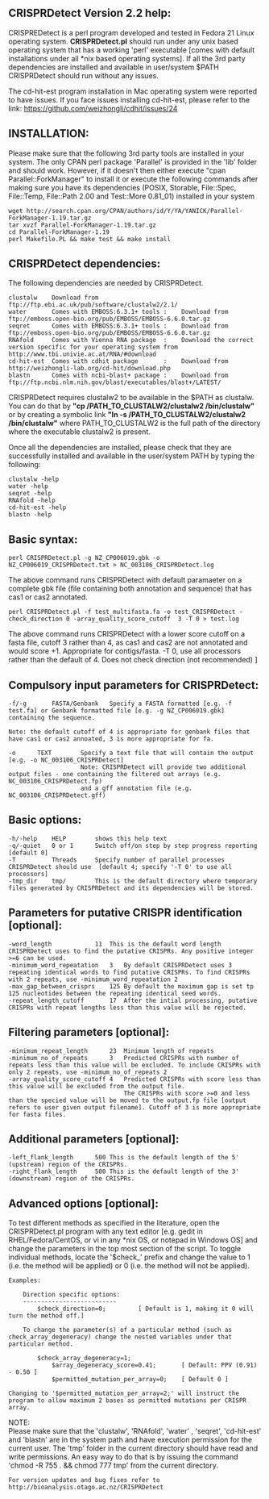 CRISPRDetect Version 2.2 help:
---------------------
CRISPREDetect is a perl program developed and tested in Fedora 21 Linux operating system. <b>CRISPRDetect.pl</b> should run under any unix based 
operating system that has a working 'perl' executable [comes with default installations under all *nix based operating systems]. If all the
3rd party dependencies are installed and available in user/system $PATH CRISPRDetect should run without any issues. 

The cd-hit-est program installation in Mac operating system were reported to have issues. If you face issues installing cd-hit-est, please 
refer to the link: https://github.com/weizhongli/cdhit/issues/24   


INSTALLATION:
---------------------
Please make sure that the following 3rd party tools are installed in your system. The only CPAN perl package 'Parallel' is provided in the 'lib' folder 
and should work. However, if it doesn't then either execute "cpan Parallel::ForkManager" to install it or execute the following commands after making sure 
you have its dependencies (POSIX, Storable, File::Spec, File::Temp, File::Path 2.00 and Test::More 0.81_01) installed in your system

	wget http://search.cpan.org/CPAN/authors/id/Y/YA/YANICK/Parallel-ForkManager-1.19.tar.gz
	tar xvzf Parallel-ForkManager-1.19.tar.gz
	cd Parallel-ForkManager-1.19
	perl Makefile.PL && make test && make install



CRISPRDetect dependencies: 
---------------------
The following dependencies are needed by CRISPRDetect. 

	clustalw 	Download from ftp://ftp.ebi.ac.uk/pub/software/clustalw2/2.1/ 
	water 		Comes with EMBOSS:6.3.1+ tools : 	Download from ftp://emboss.open-bio.org/pub/EMBOSS/EMBOSS-6.6.0.tar.gz
	seqret 		Comes with EMBOSS:6.3.1+ tools : 	Download from ftp://emboss.open-bio.org/pub/EMBOSS/EMBOSS-6.6.0.tar.gz
	RNAfold 	Comes with Vienna RNA package  :	Download the correct version specific for your operating system from http://www.tbi.univie.ac.at/RNA/#download
	cd-hit-est 	Comes with cdhit package  	   :	Download from http://weizhongli-lab.org/cd-hit/download.php  	
	blastn 		Comes with ncbi-blast+ package :	Download from ftp://ftp.ncbi.nlm.nih.gov/blast/executables/blast+/LATEST/

CRISPRDetect requires clustalw2 to be available in the $PATH as clustalw. You can do that by <b>"cp /PATH_TO_CLUSTALW2/clustalw2 /bin/clustalw"</b> or by creating 
a symbolic link <b>"ln -s /PATH_TO_CLUSTALW2/clustalw2 /bin/clustalw"</b> where PATH_TO_CLUSTALW2 is the full path of the directory where the executable clustalw2 is
present. 

Once all the dependencies are installed, please check that they are successfully installed and available in the user/system PATH by typing the following:

	clustalw -help
	water -help
	seqret -help
	RNAfold -help
	cd-hit-est -help
	blastn -help


Basic syntax:	
---------------------

	perl CRISPRDetect.pl -g NZ_CP006019.gbk -o NZ_CP006019_CRISPRDetect.txt > NC_003106_CRISPRDetect.log

The above command runs CRISPRDetect with default paramaeter on a complete gbk file (file containing both annotation and sequence) that has cas1 or cas2 annotated.
	
	perl CRISPRDetect.pl -f test_multifasta.fa -o test_CRISPRDetect -check_direction 0 -array_quality_score_cutoff  3 -T 0 > test.log
        
The above command runs CRISPRDetect with a lower score cutoff on a fasta file, cutoff 3 rather than 4, as cas1 and cas2 are not annotated and would score +1. Appropriate for contigs/fasta. -T 0, use all processors rather than the default of 4. Does not check direction (not recommended) ]
	




Compulsory input parameters for CRISPRDetect:
---------------------
 
	-f/-g		FASTA/Genbank	Specify a FASTA formatted [e.g. -f test.fa] or Genbank formatted file [e.g. -g NZ_CP006019.gbk] containing the sequence. 		
	
	Note: the default cutoff of 4 is appropriate for genbank files that have cas1 or cas2 annoated, 3 is more appropriate for fa.
	
	-o		TEXT		Specify a text file that will contain the output [e.g. -o NC_003106_CRISPRDetect] 			
						Note: CRISPRDetect will provide two additional output files - one containing the filtered out arrays (e.g. NC_003106_CRISPRDetect.fp) 
						and a gff annotation file (e.g. NC_003106_CRISPRDetect.gff)
						
Basic options:
-------------						
	-h/-help	HELP		shows this help text
	-q/-quiet	0 or 1		Switch off/on step by step progress reporting [default 0]	
	-T			Threads		Specify number of parallel processes CRISPRDetect should use  [default 4; specify '-T 0' to use all processors]		
	-tmp_dir	tmp/		This is the default directory where temporary files generated by CRISPRDetect and its dependencies will be stored.	


Parameters for putative CRISPR identification [optional]:
--------------------------------------------------------	
	-word_length			11	This is the default word length CRISPRDetect uses to find the putative CRISPRs. Any positive integer >=6 can be used.
	-minimum_word_repeatation	3	By default CRISPRDetect uses 3 repeating identical words to find putative CRISPRs. To find CRISPRs with 2 repeats, use -minimum_word_repeatation 2	
	-max_gap_between_crisprs	125	By default the maximum gap is set tp 125 nucleotides between the repeating identical seed words.
	-repeat_length_cutoff		17	After the intial processing, putative CRISPRs with repeat lengths less than this value will be rejected.


Filtering parameters [optional]:
-------------------------------	
	-minimum_repeat_length		23	Minimum length of repeats 
	-minimum_no_of_repeats		3	Predicted CRISPRs with number of repeats less than this value will be excluded. To include CRISPRs with only 2 repeats, use -minimum_no_of_repeats 2
	-array_quality_score_cutoff	4	Predicted CRISPRs with score less than this value will be excluded from the output file. 
									The CRISPRs with score >=0 and less than the specied value will be moved to the output.fp file [output refers to user given output filename]. Cutoff of 3 is more appropriate for fasta files.
						

Additional parameters [optional]:
--------------------------------
	-left_flank_length		500	This is the default length of the 5' (upstream) region of the CRISPRs.
	-right_flank_length		500	This is the default length of the 3' (downstream) region of the CRISPRs.		
	


Advanced options [optional]:
---------------------------	
To test different methods as specified in the literature, open the CRISPRDetect.pl program with any text editor [e.g. gedit in RHEL/Fedora/CentOS, or vi in any *nix OS, or 
notepad in Windows OS] and change the parameters in the top most section of the script. To toggle individual methods, locate the '$check_' prefix and change the value to 1 
(i.e. the method will be applied) or 0 (i.e. the method will not be applied). 
	
	Examples:
		
		Direction specific options:
		--------------------------
			$check_direction=0;			[ Default is 1, making it 0 will turn the method off.] 
				
		To change the parameter(s) of a particular method (such as check_array_degeneracy) change the nested variables under that particular method.
		
			$check_array_degeneracy=1;	 
				$array_degeneracy_score=0.41; 		[ Default: PPV (0.91) - 0.50 ]
				$permitted_mutation_per_array=0; 	[ Default 0 ]
	
	Changing to '$permitted_mutation_per_array=2;' will instruct the program to allow maximum 2 bases as permitted mutations per CRISPR array.




NOTE:   
	Please make sure that the 'clustalw', 'RNAfold', 'water' , 'seqret', 'cd-hit-est' and 'blastn' are in the system path and have execution permission for the current user. The 'tmp'
	folder in the current directory should have read and write permissions. An easy way to do that is by issuing the command 'chmod -R 755 . && chmod 777 tmp' from the current directory.

	
           
	For version updates and bug fixes refer to http://bioanalysis.otago.ac.nz/CRISPRDetect  

 	
